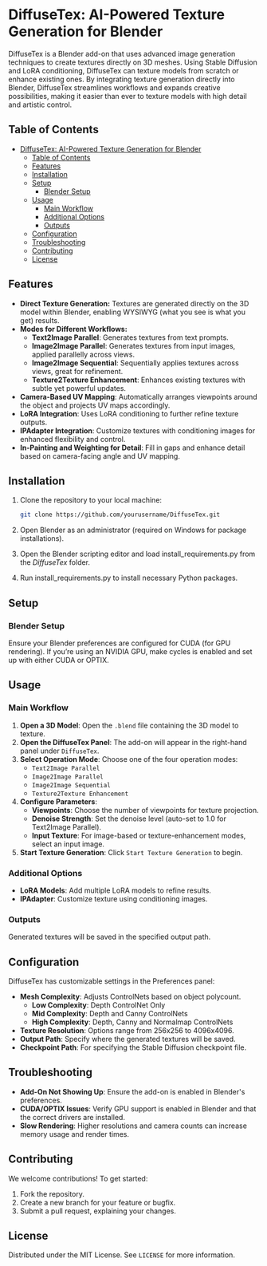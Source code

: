 # DiffuseTex: AI-Powered Texture Generation for Blender

DiffuseTex is a Blender add-on that uses advanced image generation techniques to create textures directly on 3D meshes. Using Stable Diffusion and LoRA conditioning, DiffuseTex can texture models from scratch or enhance existing ones. By integrating texture generation directly into Blender, DiffuseTex streamlines workflows and expands creative possibilities, making it easier than ever to texture models with high detail and artistic control.

## Table of Contents
- [DiffuseTex: AI-Powered Texture Generation for Blender](#diffusetex-ai-powered-texture-generation-for-blender)
  - [Table of Contents](#table-of-contents)
  - [Features](#features)
  - [Installation](#installation)
  - [Setup](#setup)
    - [Blender Setup](#blender-setup)
  - [Usage](#usage)
    - [Main Workflow](#main-workflow)
    - [Additional Options](#additional-options)
    - [Outputs](#outputs)
  - [Configuration](#configuration)
  - [Troubleshooting](#troubleshooting)
  - [Contributing](#contributing)
  - [License](#license)

## Features
- **Direct Texture Generation:** Textures are generated directly on the 3D model within Blender, enabling WYSIWYG (what you see is what you get) results.
- **Modes for Different Workflows:**
  - **Text2Image Parallel**: Generates textures from text prompts.
  - **Image2Image Parallel**: Generates textures from input images, applied parallelly across views.
  - **Image2Image Sequential**: Sequentially applies textures across views, great for refinement.
  - **Texture2Texture Enhancement**: Enhances existing textures with subtle yet powerful updates.
- **Camera-Based UV Mapping**: Automatically arranges viewpoints around the object and projects UV maps accordingly.
- **LoRA Integration**: Uses LoRA conditioning to further refine texture outputs.
- **IPAdapter Integration**: Customize textures with conditioning images for enhanced flexibility and control.
- **In-Painting and Weighting for Detail**: Fill in gaps and enhance detail based on camera-facing angle and UV mapping.

## Installation
1. Clone the repository to your local machine:
   ```bash
   git clone https://github.com/yourusername/DiffuseTex.git
   ```

2. Open Blender as an administrator (required on Windows for package installations).
3. Open the Blender scripting editor and load install_requirements.py from the _DiffuseTex_ folder.
4. Run install_requirements.py to install necessary Python packages.

## Setup
### Blender Setup
Ensure your Blender preferences are configured for CUDA (for GPU rendering). If you’re using an NVIDIA GPU, make cycles is enabled and set up with either CUDA or OPTIX.

## Usage

### Main Workflow
1. **Open a 3D Model**: Open the `.blend` file containing the 3D model to texture.
2. **Open the DiffuseTex Panel**: The add-on will appear in the right-hand panel under `DiffuseTex`.
3. **Select Operation Mode**: Choose one of the four operation modes:
   - `Text2Image Parallel`
   - `Image2Image Parallel`
   - `Image2Image Sequential`
   - `Texture2Texture Enhancement`
4. **Configure Parameters**:
   - **Viewpoints**: Choose the number of viewpoints for texture projection.
   - **Denoise Strength**: Set the denoise level (auto-set to 1.0 for Text2Image Parallel).
   - **Input Texture**: For image-based or texture-enhancement modes, select an input image.
5. **Start Texture Generation**: Click `Start Texture Generation` to begin.

### Additional Options
- **LoRA Models**: Add multiple LoRA models to refine results.
- **IPAdapter**: Customize texture using conditioning images.

### Outputs
Generated textures will be saved in the specified output path. 

## Configuration
DiffuseTex has customizable settings in the Preferences panel:

- **Mesh Complexity**: Adjusts ControlNets based on object polycount.
  -  **Low Complexity**: Depth ControlNet Only
  -  **Mid Complexity**: Depth and Canny ControlNets
  -  **High Complexity**: Depth, Canny and Normalmap ControlNets
- **Texture Resolution**: Options range from 256x256 to 4096x4096.
- **Output Path**: Specify where the generated textures will be saved.
- **Checkpoint Path**: For specifying the Stable Diffusion checkpoint file.

## Troubleshooting
- **Add-On Not Showing Up**: Ensure the add-on is enabled in Blender's preferences.
- **CUDA/OPTIX Issues**: Verify GPU support is enabled in Blender and that the correct drivers are installed.
- **Slow Rendering**: Higher resolutions and camera counts can increase memory usage and render times.

## Contributing
We welcome contributions! To get started:
1. Fork the repository.
2. Create a new branch for your feature or bugfix.
3. Submit a pull request, explaining your changes.

## License
Distributed under the MIT License. See `LICENSE` for more information.
